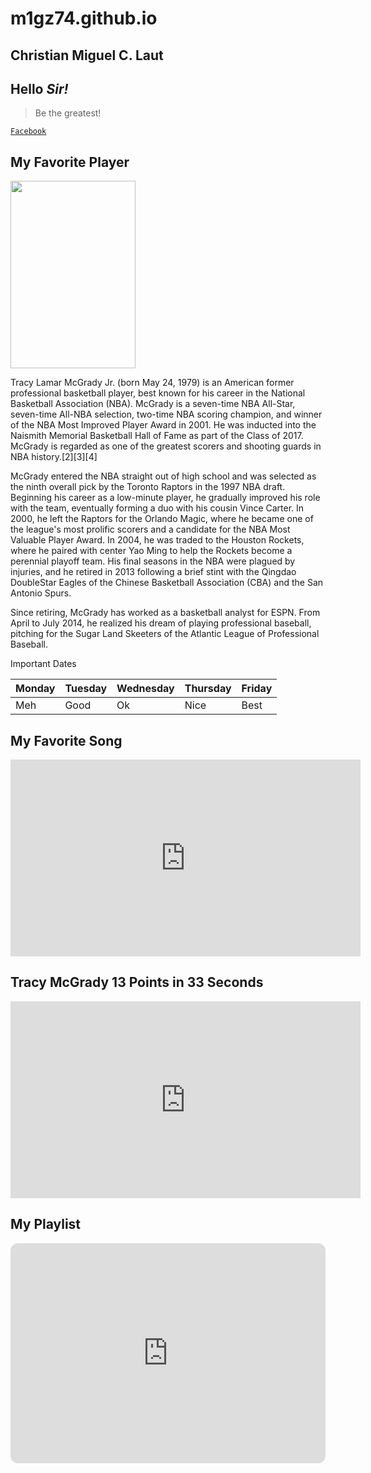 # m1gz74.github.io
## Christian Miguel C. Laut
## Hello *Sir!*

> Be the greatest!

[`Facebook`](https://www.facebook.com/)

## My Favorite Player

<img src="https://cdn.vox-cdn.com/thumbor/Uh0hxydvimhfQLJGGlhxiN59p2g=/0x0:1960x3008/1920x0/filters:focal(0x0:1960x3008):no_upscale()/cdn.vox-cdn.com/uploads/chorus_asset/file/10462477/T_Mac.jpg" width="200" height="300">

Tracy Lamar McGrady Jr. (born May 24, 1979) is an American former professional basketball player, best known for his career in the National Basketball Association (NBA). McGrady is a seven-time NBA All-Star, seven-time All-NBA selection, two-time NBA scoring champion, and winner of the NBA Most Improved Player Award in 2001. He was inducted into the Naismith Memorial Basketball Hall of Fame as part of the Class of 2017. McGrady is regarded as one of the greatest scorers and shooting guards in NBA history.[2][3][4]

McGrady entered the NBA straight out of high school and was selected as the ninth overall pick by the Toronto Raptors in the 1997 NBA draft. Beginning his career as a low-minute player, he gradually improved his role with the team, eventually forming a duo with his cousin Vince Carter. In 2000, he left the Raptors for the Orlando Magic, where he became one of the league's most prolific scorers and a candidate for the NBA Most Valuable Player Award. In 2004, he was traded to the Houston Rockets, where he paired with center Yao Ming to help the Rockets become a perennial playoff team. His final seasons in the NBA were plagued by injuries, and he retired in 2013 following a brief stint with the Qingdao DoubleStar Eagles of the Chinese Basketball Association (CBA) and the San Antonio Spurs.

Since retiring, McGrady has worked as a basketball analyst for ESPN. From April to July 2014, he realized his dream of playing professional baseball, pitching for the Sugar Land Skeeters of the Atlantic League of Professional Baseball.




Important Dates



| Monday | Tuesday | Wednesday | Thursday| Friday|
|--------|---------|-----------|---------|-------|
| Meh | Good | Ok | Nice | Best |






## My Favorite Song
<iframe width="560" height="315" src="https://www.youtube.com/embed/0af9b1lyzWg" title="YouTube video player" frameborder="0" allow="accelerometer; autoplay; clipboard-write; encrypted-media; gyroscope; picture-in-picture; web-share" allowfullscreen></iframe>





## Tracy McGrady 13 Points in 33 Seconds
<iframe width="560" height="315" src="https://www.youtube.com/embed/1jbtt6OGLms" title="YouTube video player" frameborder="0" allow="accelerometer; autoplay; clipboard-write; encrypted-media; gyroscope; picture-in-picture; web-share" allowfullscreen></iframe>





## My Playlist
<iframe style="border-radius:12px" src="https://open.spotify.com/embed/playlist/0vfrU6UAgART0HVpOdHBeg?utm_source=generator" width="100%" height="352" frameBorder="0" allowfullscreen="" allow="autoplay; clipboard-write; encrypted-media; fullscreen; picture-in-picture" loading="lazy"></iframe>




